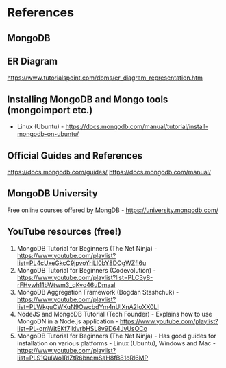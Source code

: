 # References

## MongoDB

## ER Diagram
https://www.tutorialspoint.com/dbms/er_diagram_representation.htm

## Installing MongoDB and Mongo tools (mongoimport etc.)
- Linux (Ubuntu) - https://docs.mongodb.com/manual/tutorial/install-mongodb-on-ubuntu/

## Official Guides and References
https://docs.mongodb.com/guides/
https://docs.mongodb.com/manual/

## MongoDB University
Free online courses offered by MongDB - https://university.mongodb.com/

## YouTube resources (free!)
1. MongoDB Tutorial for Beginners (The Net Ninja) - https://www.youtube.com/playlist?list=PL4cUxeGkcC9jpvoYriLI0bY8DOgWZfi6u
2. MongoDB Tutorial for Beginners (Codevolution) - https://www.youtube.com/playlist?list=PLC3y8-rFHvwh11bWtwm3_qKvo46uDmaal
3. MongoDB Aggregation Framework (Bogdan Stashchuk) - https://www.youtube.com/playlist?list=PLWkguCWKqN9OwcbdYm4nUIXnA2IoXX0LI
4. NodeJS and MongoDB Tutorial (Tech Founder) - Explains how to use MongoDN in a Node.js application - https://www.youtube.com/playlist?list=PL-qmWjtEKf7jklvrbHSL8v9D64JvUsQCo
5. MongoDB Tutorial for Beginners (The Net Ninja) - Has good guides for installation on various platforms - Linux (Ubuntu), Windows and Mac - https://www.youtube.com/playlist?list=PLS1QulWo1RIZtR6bncmSaH8fB81oRl6MP
